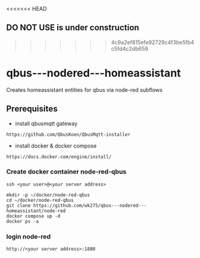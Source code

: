 <<<<<<< HEAD
## DO NOT USE is under construction 

>>>>>>> 4c9a2ef815efe92729c4f3be5fb4c5fd4c2db659
# qbus---nodered---homeassistant
Creates homeassistant entities for qbus via node-red subflows

## Prerequisites
- install qbusmqtt gateway
``` 
https://github.com/QbusKoen/QbusMqtt-installer
```
- install docker & docker compose
```
https://docs.docker.com/engine/install/
```
### Create docker container node-red-qbus
`ssh <your user>@<your server address>`

```
mkdir -p ~/docker/node-red-qbus
cd ~/docker/node-red-qbus
git clone https://github.com/wk275/qbus---nodered---homeassistant/node-red
docker compose up -d
docker ps -a
```
### login node-red
`http://<your server address>:1880`
